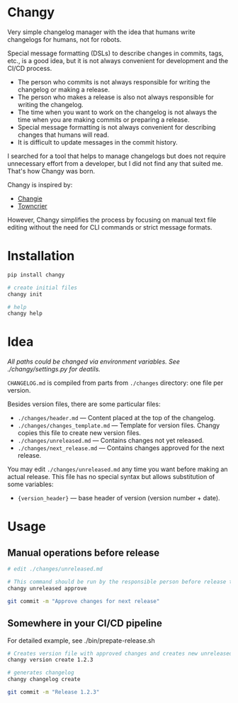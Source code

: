 # Changy

Very simple changelog manager with the idea that humans write changelogs for humans, not for robots.

Special message formatting (DSLs) to describe changes in commits, tags, etc., is a good idea, but it is not always convenient for development and the CI/CD process.

- The person who commits is not always responsible for writing the changelog or making a release.
- The person who makes a release is also not always responsible for writing the changelog.
- The time when you want to work on the changelog is not always the time when you are making commits or preparing a release.
- Special message formatting is not always convenient for describing changes that humans will read.
- It is difficult to update messages in the commit history.

I searched for a tool that helps to manage changelogs but does not require unnecessary effort from a developer, but I did not find any that suited me. That's how Changy was born.

Changy is inspired by:

- [Changie](https://github.com/miniscruff/changie)
- [Towncrier](https://github.com/twisted/towncrier)

However, Changy simplifies the process by focusing on manual text file editing without the need for CLI commands or strict message formats.

# Installation

```bash
pip install changy

# create initial files
changy init

# help
changy help
```

# Idea

*All paths could be changed via environment variables. See ./changy/settings.py for deatils.*

`CHANGELOG.md` is compiled from parts from `./changes` directory: one file per version.

Besides version files, there are some particular files:

- `./changes/header.md` — Content placed at the top of the changelog.
- `./changes/changes_template.md` — Template for version files. Changy copies this file to create new version files.
- `./changes/unreleased.md` — Contains changes not yet released.
- `./changes/next_release.md` — Contains changes approved for the next release.

You may edit `./changes/unreleased.md` any time you want before making an actual release. This file has no special syntax but allows substitution of some variables:

- `{version_header}` — base header of version (version number + date).


# Usage

## Manual operations before release

```bash
# edit ./changes/unreleased.md

# This command should be run by the responsible person before release to mark that the changelog has been reviewed by humans and is ready to be released.
changy unreleased approve

git commit -m "Approve changes for next release"
```

## Somewhere in your CI/CD pipeline

For detailed example, see ./bin/prepate-release.sh

```bash
# Creates version file with approved changes and creates new unreleased file
changy version create 1.2.3

# generates changelog
changy changelog create

git commit -m "Release 1.2.3"
```
